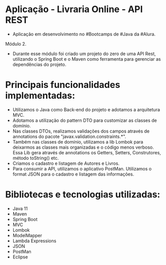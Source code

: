 # Aplicação - Livraria Online - API REST


- Aplicação em desenvolvimento no #Bootcamps de #Java da #Alura.

Módulo 2.

- Durante esse módulo foi criado um projeto do zero de uma API Rest, utilizando o Spring Boot e o Maven como ferramenta para gerenciar as dependências do projeto.

# Principais funcionalidades implementadas:

- Utilizamos o Java como Back-end do projeto e adotamos a arquitetura MVC. 
- Adotamos a utilização do pattern DTO para customizar as classes de domínio.
- Nas classes DTOs, realizamos validações dos campos através de annotations do pacote "javax.validation.constraints.*".
- Também nas classes de domínio, utilizamos a lib Lombok para deixarmos as classes mais organizadas e o código menos verboso. Essa Lib gera através de 
annotations os Getters, Setters, Construtores, método toString() etc.
- Criamos o cadastro e listagem de Autores e Livros.
- Para consumir a API, utilizamos o aplicativo PostMan. Utilizamos o format JSON para o cadastro e listagem das informações.


# Bibliotecas e tecnologias utilizadas:

- Java 11
- Maven
- Spring Boot 
- MVC
- Lombok
- ModelMapper
- Lambda Expressions
- JSON
- PostMan
- Eclipse

